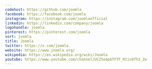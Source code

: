 ```yaml
---
codehost: https://github.com/joomla
facebook: https://facebook.com/joomla
instagram: https://instagram.com/joomlaofficial
linkedin: https://linkedin.com/company/joomla
logohandle: joomla
pinterest: https://pinterest.com/joomla
sort: joomla
title: Joomla
twitter: https://x.com/joomla
website: https://www.joomla.org/
wikipedia: https://en.wikipedia.org/wiki/Joomla
youtube: https://www.youtube.com/channel/UCZ5e4pbTFTF_Rtin9fh3_Zw
---
```

